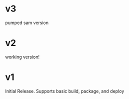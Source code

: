 # v3
pumped sam version

# v2
working version!

# v1
Initial Release. Supports basic build, package, and deploy
